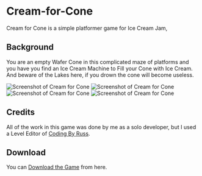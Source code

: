 # Cream-for-Cone

Cream for Cone is a simple platformer game for Ice Cream Jam,

## Background

You are an empty Wafer Cone in this complicated maze of platforms and you have you find an Ice Cream Machine to Fill your Cone with Ice Cream.
And beware of the Lakes here, if you drown the cone will become useless. 

![Screenshot of Cream for Cone](https://img.itch.zone/aW1hZ2UvMTIwMzgzMS83MDI0MDQ2LnBuZw==/347x500/oKjYIE.png)
![Screenshot of Cream for Cone](https://img.itch.zone/aW1hZ2UvMTIwMzgzMS83MDI0MDQ3LnBuZw==/347x500/ff2RY%2B.png)
![Screenshot of Cream for Cone](https://img.itch.zone/aW1hZ2UvMTIwMzgzMS83MDI0MDQ5LnBuZw==/347x500/eMpxnV.png)
![Screenshot of Cream for Cone](https://img.itch.zone/aW1hZ2UvMTIwMzgzMS83MDI0MDUwLnBuZw==/347x500/lrM5Wt.png)

## Credits

All of the work in this game was done by me as a solo developer, but I used a Level Editor of [Coding By Russ](https://www.youtube.com/channel/UCPrRY0S-VzekrJK7I7F4-Mg).

## Download

You can [Download the Game](https://mij-games.itch.io/cream-for-cone) from here.
